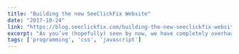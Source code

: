 ```yaml
---
title: "Building the new SeeClickFix Website"
date: "2017-10-24"
link: "https://blog.seeclickfix.com/building-the-new-seeclickfix-website-1b6795d8f0c4"
excerpt: "As you’ve (hopefully) seen by now, we have completely overhauled the SeeClickFix homepage and corporate website. I share my favorite code from the new site."
tags: ['programming', 'css', 'javascript']
---
```


